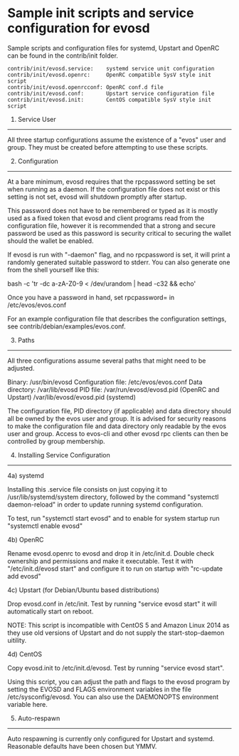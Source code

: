 Sample init scripts and service configuration for evosd
==========================================================

Sample scripts and configuration files for systemd, Upstart and OpenRC
can be found in the contrib/init folder.

    contrib/init/evosd.service:    systemd service unit configuration
    contrib/init/evosd.openrc:     OpenRC compatible SysV style init script
    contrib/init/evosd.openrcconf: OpenRC conf.d file
    contrib/init/evosd.conf:       Upstart service configuration file
    contrib/init/evosd.init:       CentOS compatible SysV style init script

1. Service User
---------------------------------

All three startup configurations assume the existence of a "evos" user
and group.  They must be created before attempting to use these scripts.

2. Configuration
---------------------------------

At a bare minimum, evosd requires that the rpcpassword setting be set
when running as a daemon.  If the configuration file does not exist or this
setting is not set, evosd will shutdown promptly after startup.

This password does not have to be remembered or typed as it is mostly used
as a fixed token that evosd and client programs read from the configuration
file, however it is recommended that a strong and secure password be used
as this password is security critical to securing the wallet should the
wallet be enabled.

If evosd is run with "-daemon" flag, and no rpcpassword is set, it will
print a randomly generated suitable password to stderr.  You can also
generate one from the shell yourself like this:

bash -c 'tr -dc a-zA-Z0-9 < /dev/urandom | head -c32 && echo'

Once you have a password in hand, set rpcpassword= in /etc/evos/evos.conf

For an example configuration file that describes the configuration settings,
see contrib/debian/examples/evos.conf.

3. Paths
---------------------------------

All three configurations assume several paths that might need to be adjusted.

Binary:              /usr/bin/evosd
Configuration file:  /etc/evos/evos.conf
Data directory:      /var/lib/evosd
PID file:            /var/run/evosd/evosd.pid (OpenRC and Upstart)
                     /var/lib/evosd/evosd.pid (systemd)

The configuration file, PID directory (if applicable) and data directory
should all be owned by the evos user and group.  It is advised for security
reasons to make the configuration file and data directory only readable by the
evos user and group.  Access to evos-cli and other evosd rpc clients
can then be controlled by group membership.

4. Installing Service Configuration
-----------------------------------

4a) systemd

Installing this .service file consists on just copying it to
/usr/lib/systemd/system directory, followed by the command
"systemctl daemon-reload" in order to update running systemd configuration.

To test, run "systemctl start evosd" and to enable for system startup run
"systemctl enable evosd"

4b) OpenRC

Rename evosd.openrc to evosd and drop it in /etc/init.d.  Double
check ownership and permissions and make it executable.  Test it with
"/etc/init.d/evosd start" and configure it to run on startup with
"rc-update add evosd"

4c) Upstart (for Debian/Ubuntu based distributions)

Drop evosd.conf in /etc/init.  Test by running "service evosd start"
it will automatically start on reboot.

NOTE: This script is incompatible with CentOS 5 and Amazon Linux 2014 as they
use old versions of Upstart and do not supply the start-stop-daemon uitility.

4d) CentOS

Copy evosd.init to /etc/init.d/evosd. Test by running "service evosd start".

Using this script, you can adjust the path and flags to the evosd program by
setting the EVOSD and FLAGS environment variables in the file
/etc/sysconfig/evosd. You can also use the DAEMONOPTS environment variable here.

5. Auto-respawn
-----------------------------------

Auto respawning is currently only configured for Upstart and systemd.
Reasonable defaults have been chosen but YMMV.
